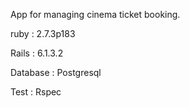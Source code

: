 
App for managing cinema ticket booking.

ruby : 2.7.3p183

Rails : 6.1.3.2

Database : Postgresql

Test : Rspec

